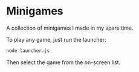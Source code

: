 # Minigames
A collection of minigames I made in my spare time.

To play any game, just run the launcher:
```bash
node launcher.js
```
Then select the game from the on-screen list.
